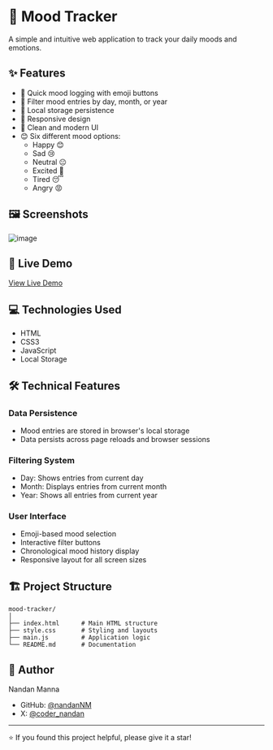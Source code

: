 # 🌈 Mood Tracker

A simple and intuitive web application to track your daily moods and emotions.

## ✨ Features

- 🎯 Quick mood logging with emoji buttons
- 📅 Filter mood entries by day, month, or year
- 💾 Local storage persistence
- 📱 Responsive design
- 🎨 Clean and modern UI
- 😊 Six different mood options:
  - Happy 😊
  - Sad 😢
  - Neutral 😐
  - Excited 🤩
  - Tired 😴
  - Angry 😡

## 🖼️ Screenshots

![image](https://github.com/user-attachments/assets/953b8c27-5120-4503-8bce-189ab203d13f)


## 🚀 Live Demo

[View Live Demo](https://mood-tracker-puce.vercel.app)

## 💻 Technologies Used

- HTML
- CSS3
- JavaScript
- Local Storage

## 🛠️ Technical Features

### Data Persistence

- Mood entries are stored in browser's local storage
- Data persists across page reloads and browser sessions

### Filtering System

- Day: Shows entries from current day
- Month: Displays entries from current month
- Year: Shows all entries from current year

### User Interface

- Emoji-based mood selection
- Interactive filter buttons
- Chronological mood history display
- Responsive layout for all screen sizes

## 🏗️ Project Structure

```
mood-tracker/
│
├── index.html      # Main HTML structure
├── style.css       # Styling and layouts
├── main.js         # Application logic
└── README.md       # Documentation
```

## 👤 Author

Nandan Manna

- GitHub: [@nandanNM](https://github.com/nandanNM)
- X: [@coder_nandan](https://x.com/coder_nandan)

---

⭐️ If you found this project helpful, please give it a star!
